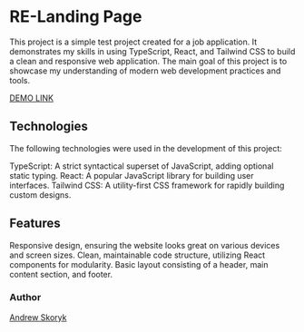 # RE-Landing Page

This project is a simple test project created for a job application. It demonstrates my skills in using TypeScript, React, and Tailwind CSS to build a clean and responsive web application. The main goal of this project is to showcase my understanding of modern web development practices and tools.

[DEMO LINK](https://github.com/Andrew-Skoryk/re-landing)

## Technologies

The following technologies were used in the development of this project:

TypeScript: A strict syntactical superset of JavaScript, adding optional static typing.
React: A popular JavaScript library for building user interfaces.
Tailwind CSS: A utility-first CSS framework for rapidly building custom designs.

## Features

Responsive design, ensuring the website looks great on various devices and screen sizes.
Clean, maintainable code structure, utilizing React components for modularity.
Basic layout consisting of a header, main content section, and footer.

### Author

[Andrew Skoryk](https://github.com/Andrew-Skoryk)
